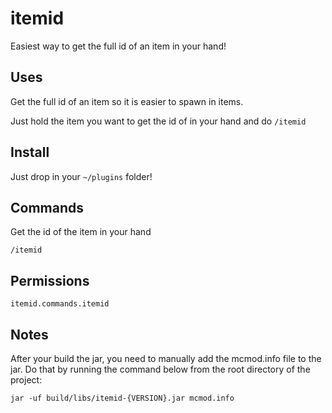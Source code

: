 # itemid

Easiest way to get the full id of an item in your hand!

## Uses
Get the full id of an item so it is easier to spawn in items.

Just hold the item you want to get the id of in your hand and do `/itemid`

## Install
Just drop in your `~/plugins` folder!

## Commands
Get the id of the item in your hand
```
/itemid
```

## Permissions
```
itemid.commands.itemid
```

## Notes
After your build the jar, you need to manually add the mcmod.info file to the jar. Do that by running the command below from the root directory of the project:
```
jar -uf build/libs/itemid-{VERSION}.jar mcmod.info
```


